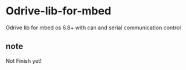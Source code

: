 # Odrive-lib-for-mbed
Odrive lib for mbed os 6.8+  with can and serial communication control 

## note 
Not Finish yet!
